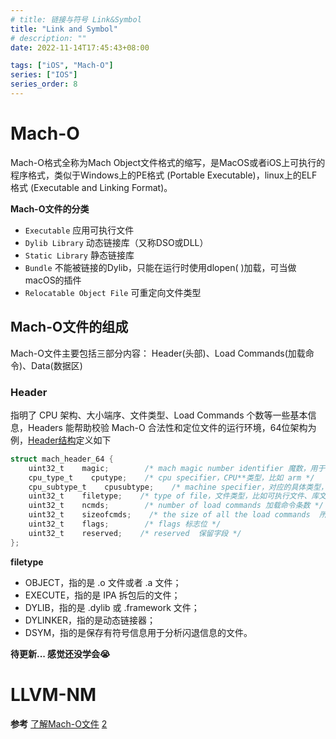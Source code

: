 ```yaml
---
# title: 链接与符号 Link&Symbol
title: "Link and Symbol"
# description: ""
date: 2022-11-14T17:45:43+08:00

tags: ["iOS", "Mach-O"]
series: ["IOS"]
series_order: 8
---
```


# Mach-O

Mach-O格式全称为Mach Object文件格式的缩写，是MacOS或者iOS上可执行的程序格式，类似于Windows上的PE格式 (Portable Executable)，linux上的ELF格式 (Executable and Linking Format)。

<!-- more -->

**Mach-O文件的分类**

- `Executable` 应用可执行文件
- `Dylib Library` 动态链接库（又称DSO或DLL）
- `Static Library` 静态链接库
- `Bundle` 不能被链接的Dylib，只能在运行时使用dlopen( )加载，可当做macOS的插件
- `Relocatable Object File` 可重定向文件类型

## Mach-O文件的组成

Mach-O文件主要包括三部分内容： Header(头部)、Load Commands(加载命令)、Data(数据区)

### Header

指明了 CPU 架构、大小端序、文件类型、Load Commands 个数等一些基本信息，Headers 能帮助校验 Mach-O 合法性和定位文件的运行环境，64位架构为例，[Header结构](https://opensource.apple.com/source/xnu/xnu-792/EXTERNAL_HEADERS/mach-o/loader.h)定义如下

```objectivec
struct mach_header_64 {
    uint32_t    magic;        /* mach magic number identifier 魔数，用于快速确认该文件用于64位还是32位 */
    cpu_type_t    cputype;    /* cpu specifier，CPU**类型，比如 arm */
    cpu_subtype_t    cpusubtype;    /* machine specifier，对应的具体类型，比如arm64、armv7 */
    uint32_t    filetype;    /* type of file，文件类型，比如可执行文件、库文件、Dsym文件，demo中是2 `MH_EXECUTE`，代表可执行文件*/
    uint32_t    ncmds;        /* number of load commands 加载命令条数 */
    uint32_t    sizeofcmds;    /* the size of all the load commands  所有加载命令的大小 */
    uint32_t    flags;        /* flags 标志位 */
    uint32_t    reserved;    /* reserved  保留字段 */
};
```

**filetype**

- OBJECT，指的是 .o 文件或者 .a 文件；
- EXECUTE，指的是 IPA 拆包后的文件；
- DYLIB，指的是 .dylib 或 .framework 文件；
- DYLINKER，指的是动态链接器；
- DSYM，指的是保存有符号信息用于分析闪退信息的文件。

**待更新... 感觉还没学会😭**

# LLVM-NM


**参考**
[了解Mach-O文件](https://juejin.cn/post/7066791636205830181)
[2](https://juejin.cn/post/7045928743310721037)

